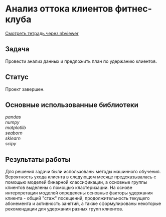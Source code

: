 # Анализ оттока клиентов фитнес-клуба
[Смотреть тетрадь через nbviewer](https://nbviewer.jupyter.org/github/vtauber/y.praktikum_projects/blob/master/gym_churn/gym_churn.ipynb)
## Задача
Провести анализ данных и предложить план по удержанию клиентов. 
## Статус
Проект завершен.
## Основные использованные библиотеки
*pandas  
numpy  
matplotlib  
seaborn  
sklearn  
scipy*
## Результаты работы
Для решения задачи были использованы методы машинного обучения. Вероятность ухода клиента в следующем месяце предсказывалась с помощью моделей бинарной классификации, а основные группы клиентов выделены с помощью кластеризации. На основе интерпретации моделей определены основные факторы удержания клиента - общий "стаж" посещений, продолжительность текущего абонемента и активность занятий, а также сформулированы некоторые рекомендации для удержания разных групп клиентов.
